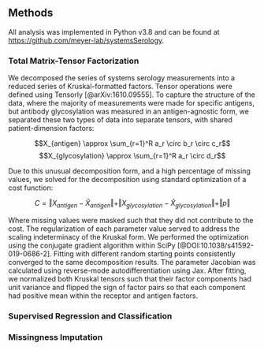 ## Methods

All analysis was implemented in Python v3.8 and can be found at <https://github.com/meyer-lab/systemsSerology>.

### Total Matrix-Tensor Factorization

We decomposed the series of systems serology measurements into a reduced series of Kruskal-formatted factors. Tensor operations were defined using Tensorly [@arXiv:1610.09555]. To capture the structure of the data, where the majority of measurements were made for specific antigens, but antibody glycosylation was measured in an antigen-agnostic form, we separated these two types of data into separate tensors, with shared patient-dimension factors:

$$X_{antigen} \approx \sum_{r=1}^R a_r \circ b_r \circ c_r$$
$$X_{glycosylation} \approx \sum_{r=1}^R a_r \circ d_r$$

Due to this unusual decomposition form, and a high percentage of missing values, we solved for the decomposition using standard optimization of a cost function:

$$C = \Vert X_{antigen} - \hat{X}_{antigen} \Vert + \Vert X_{glycosylation} - \hat{X}_{glycosylation} \Vert + \Vert p \Vert$$

Where missing values were masked such that they did not contribute to the cost. The regularization of each parameter value served to address the scaling indeterminacy of the Kruskal form. We performed the optimization using the conjugate gradient algorithm within SciPy [@DOI:10.1038/s41592-019-0686-2]. Fitting with different random starting points consistently converged to the same decomposition results. The parameter Jacobian was calculated using reverse-mode autodifferentiation using Jax. After fitting, we normalized both Kruskal tensors such that their factor components had unit variance and flipped the sign of factor pairs so that each component had positive mean within the receptor and antigen factors. 

### Supervised Regression and Classification




### Missingness Imputation




